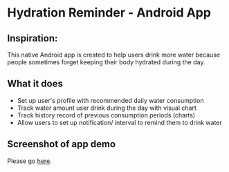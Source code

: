 # Hydration Reminder - Android App
## Inspiration:
This native Android app is created to help users drink more water because people sometimes forget keeping their body hydrated during the day.
## What it does
- Set up user's profile with recommended daily water consumption
- Track water amount user drink during the day with visual chart
- Track history record of previous consumption periods (charts)
- Allow users to set up notification/ interval to remind them to drink water
## Screenshot of app demo
Please go [here](https://github.com/alvinnguyen0312/HydrationReminder/tree/master/Activity%20Screenshot).

